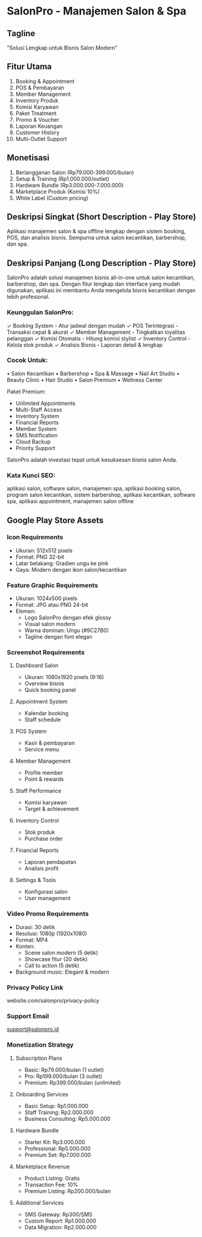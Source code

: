 # SalonPro - Manajemen Salon & Spa

## Tagline
"Solusi Lengkap untuk Bisnis Salon Modern"

## Fitur Utama
1. Booking & Appointment
2. POS & Pembayaran
3. Member Management
4. Inventory Produk
5. Komisi Karyawan
6. Paket Treatment
7. Promo & Voucher
8. Laporan Keuangan
9. Customer History
10. Multi-Outlet Support

## Monetisasi
1. Berlangganan Salon (Rp79.000-399.000/bulan)
2. Setup & Training (Rp1.000.000/outlet)
3. Hardware Bundle (Rp3.000.000-7.000.000)
4. Marketplace Produk (Komisi 10%)
5. White Label (Custom pricing)

## Deskripsi Singkat (Short Description - Play Store)
Aplikasi manajemen salon & spa offline lengkap dengan sistem booking, POS, dan analisis bisnis. Sempurna untuk salon kecantikan, barbershop, dan spa.

## Deskripsi Panjang (Long Description - Play Store)
SalonPro adalah solusi manajemen bisnis all-in-one untuk salon kecantikan, barbershop, dan spa. Dengan fitur lengkap dan interface yang mudah digunakan, aplikasi ini membantu Anda mengelola bisnis kecantikan dengan lebih profesional.

### Keunggulan SalonPro:
✓ Booking System - Atur jadwal dengan mudah
✓ POS Terintegrasi - Transaksi cepat & akurat
✓ Member Management - Tingkatkan loyalitas pelanggan
✓ Komisi Otomatis - Hitung komisi stylist
✓ Inventory Control - Kelola stok produk
✓ Analisis Bisnis - Laporan detail & lengkap

### Cocok Untuk:
• Salon Kecantikan
• Barbershop
• Spa & Massage
• Nail Art Studio
• Beauty Clinic
• Hair Studio
• Salon Premium
• Wellness Center

Paket Premium:
- Unlimited Appointments
- Multi-Staff Access
- Inventory System
- Financial Reports
- Member System
- SMS Notification
- Cloud Backup
- Priority Support

SalonPro adalah investasi tepat untuk kesuksesan bisnis salon Anda.

### Kata Kunci SEO:
aplikasi salon, software salon, manajemen spa, aplikasi booking salon, program salon kecantikan, sistem barbershop, aplikasi kecantikan, software spa, aplikasi appointment, manajemen salon offline

## Google Play Store Assets

### Icon Requirements
- Ukuran: 512x512 pixels
- Format: PNG 32-bit
- Latar belakang: Gradien ungu ke pink
- Gaya: Modern dengan ikon salon/kecantikan

### Feature Graphic Requirements
- Ukuran: 1024x500 pixels
- Format: JPG atau PNG 24-bit
- Elemen:
  * Logo SalonPro dengan efek glossy
  * Visual salon modern
  * Warna dominan: Ungu (#9C27B0)
  * Tagline dengan font elegan

### Screenshot Requirements
1. Dashboard Salon
   - Ukuran: 1080x1920 pixels (9:16)
   - Overview bisnis
   - Quick booking panel

2. Appointment System
   - Kalendar booking
   - Staff schedule

3. POS System
   - Kasir & pembayaran
   - Service menu

4. Member Management
   - Profile member
   - Point & rewards

5. Staff Performance
   - Komisi karyawan
   - Target & achievement

6. Inventory Control
   - Stok produk
   - Purchase order

7. Financial Reports
   - Laporan pendapatan
   - Analisis profit

8. Settings & Tools
   - Konfigurasi salon
   - User management

### Video Promo Requirements
- Durasi: 30 detik
- Resolusi: 1080p (1920x1080)
- Format: MP4
- Konten:
  * Scene salon modern (5 detik)
  * Showcase fitur (20 detik)
  * Call to action (5 detik)
- Background music: Elegant & modern

### Privacy Policy Link
website.com/salonpro/privacy-policy

### Support Email
support@salonpro.id

### Monetization Strategy
1. Subscription Plans
   - Basic: Rp79.000/bulan (1 outlet)
   - Pro: Rp199.000/bulan (3 outlet)
   - Premium: Rp399.000/bulan (unlimited)

2. Onboarding Services
   - Basic Setup: Rp1.000.000
   - Staff Training: Rp2.000.000
   - Business Consulting: Rp5.000.000

3. Hardware Bundle
   - Starter Kit: Rp3.000.000
   - Professional: Rp5.000.000
   - Premium Set: Rp7.000.000

4. Marketplace Revenue
   - Product Listing: Gratis
   - Transaction Fee: 10%
   - Premium Listing: Rp200.000/bulan

5. Additional Services
   - SMS Gateway: Rp300/SMS
   - Custom Report: Rp1.000.000
   - Data Migration: Rp2.000.000 